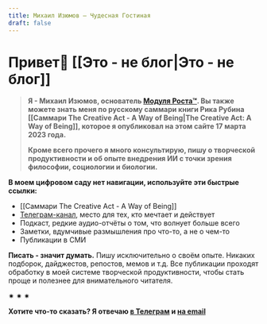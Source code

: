 ```yaml
---
title: Михаил Изюмов – Чудесная Гостиная
draft: false
---
```


# Привет👋 [[Это - не блог|Это - не блог]]

>**Я - Михаил Изюмов, основатель [Модуля Роста™](https://kto1.io/). Вы также можете знать меня по русскому саммари книги Рика Рубина [[Саммари The Creative Act - A Way of Being|The Creative Act: A Way of Being]], которое я опубликовал на этом сайте 17 марта 2023 года.**
>
>**Кроме всего прочего я много консультирую, пишу о творческой продуктивности и об опыте внедрения ИИ с точки зрения философии, социологии и биологии.**

**В моем цифровом саду нет навигации, используйте эти быстрые ссылки:**
- [[Саммари The Creative Act - A Way of Being]]
- [Телеграм-канал](https://t.me/izumov), место для тех, кто мечтает и действует
- Подкаст, редкие аудио-отчёты о том, что волнует больше всего
- Заметки, вдумчивые размышления про что-то, а не о чем-то
- Публикации в СМИ

**Писать - значит думать.**
Пишу исключительно о своём опыте. Никаких подборок, дайджестов, репостов, мемов и т.д. Все публикации проходят обработку в моей системе творческой продуктивности, чтобы стать проще и полезнее для внимательного читателя.

✷ ✷ ✷

**Хотите что-то сказать? Я отвечаю [в Телеграм](https://t.me/mikhail_izumov) и <a href = "mailto: izumov@thecreativeact.ru">на email </a>**
